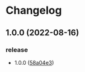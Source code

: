 # Changelog

## 1.0.0 (2022-08-16)


### release

* 1.0.0 ([58a04e3](https://github.com/starudream/wake-on-lan/commit/58a04e31c29e027a42b9860e3cbfcc4bcc300a57))
